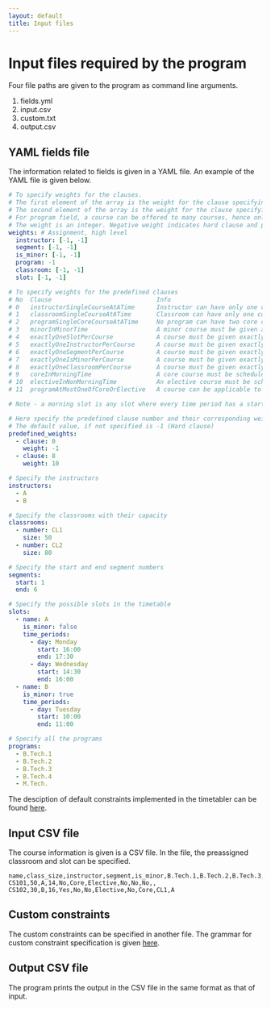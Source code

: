 ```yaml
---
layout: default
title: Input files
---
```


# Input files required by the program

Four file paths are given to the program as command line arguments.

1. fields.yml
2. input.csv
3. custom.txt
4. output.csv

## YAML fields file

The information related to fields is given in a YAML file.
An example of the YAML file is given below.

```yaml
# To specify weights for the clauses.
# The first element of the array is the weight for the clause specifying assignment of the field value to a particular course.
# The second element of the array is the weight for the clause specifying that there should be exactly one assignment for the current field value to a particular course.
# For program field, a course can be offered to many courses, hence only one weight for the clause specifying assignment is given.
# The weight is an integer. Negative weight indicates hard clause and positive weight indicates soft clause with the corresponding weight.
weights: # Assignment, high level
  instructor: [-1, -1]
  segment: [-1, -1]
  is_minor: [-1, -1]
  program: -1
  classroom: [-1, -1]
  slot: [-1, -1]

# To specify weights for the predefined clauses
# No  Clause                             Info
# 0   instructorSingleCourseAtATime      Instructor can have only one course in a given segment and slot.
# 1   classroomSingleCourseAtATime       Classroom can have only one course in a given segment and slot.
# 2   programSingleCoreCourseAtATime     No program can have two core courses with an intersecting schedule.
# 3   minorInMinorTime                   A minor course must be given a minor slot and vice-versa.
# 4   exactlyOneSlotPerCourse            A course must be given exactly one Slot.
# 5   exactlyOneInstructorPerCourse      A course must be given exactly one Instructor.
# 6   exactlyOneSegmentPerCourse         A course must be given exactly one Segment.
# 7   exactlyOneIsMinorPerCourse         A course must be given exactly one IsMinor value.
# 8   exactlyOneClassroomPerCourse       A course must be given exactly one Classroom.
# 9   coreInMorningTime                  A core course must be scheduled in a morning slot.
# 10  electiveInNonMorningTime           An elective course must be scheduled in a non morning slot.
# 11  programAtMostOneOfCoreOrElective   A course can be applicable to a program as a core or elective, not both.

# Note - a morning slot is any slot where every time period has a start time before 13:00.

# Here specify the predefined clause number and their corresponding weight
# The default value, if not specified is -1 (Hard clause)
predefined_weights:
  - clause: 0
    weight: -1
  - clause: 8
    weight: 10

# Specify the instructors
instructors:
  - A
  - B

# Specify the classrooms with their capacity
classrooms:
  - number: CL1
    size: 50
  - number: CL2
    size: 80

# Specify the start and end segment numbers
segments:
  start: 1
  end: 6

# Specify the possible slots in the timetable
slots:
  - name: A
    is_minor: false
    time_periods:
      - day: Monday
        start: 16:00
        end: 17:30
      - day: Wednesday
        start: 14:30
        end: 16:00
  - name: B
    is_minor: true
    time_periods:
      - day: Tuesday
        start: 10:00
        end: 11:00

# Specify all the programs
programs:
  - B.Tech.1
  - B.Tech.2
  - B.Tech.3
  - B.Tech.4
  - M.Tech.
```

The desciption of default constraints implemented in the timetabler can be found [here](constraints).

## Input CSV file

The course information is given is a CSV file.
In the file, the preassigned classroom and slot can be specified.
```csv
name,class_size,instructor,segment,is_minor,B.Tech.1,B.Tech.2,B.Tech.3,B.Tech.4,M.Tech.,classroom,slot
CS101,50,A,14,No,Core,Elective,No,No,No,,
CS102,30,B,16,Yes,No,No,Elective,No,Core,CL1,A
```

## Custom constraints

The custom constraints can be specified in another file.
The grammar for custom constraint specification is given [here](custom).

## Output CSV file

The program prints the output in the CSV file in the same format as that of input.